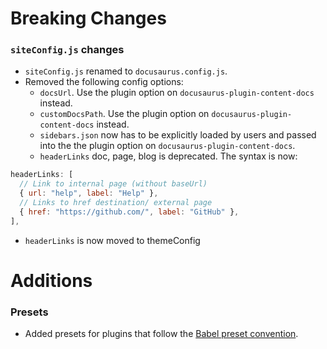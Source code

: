 # Breaking Changes

### `siteConfig.js` changes

- `siteConfig.js` renamed to `docusaurus.config.js`.
- Removed the following config options:
  - `docsUrl`. Use the plugin option on `docusaurus-plugin-content-docs` instead.
  - `customDocsPath`. Use the plugin option on `docusaurus-plugin-content-docs` instead.
  - `sidebars.json` now has to be explicitly loaded by users and passed into the the plugin option on `docusaurus-plugin-content-docs`.
  - `headerLinks` doc, page, blog is deprecated. The syntax is now:

```js
headerLinks: [
  // Link to internal page (without baseUrl)
  { url: "help", label: "Help" },
  // Links to href destination/ external page
  { href: "https://github.com/", label: "GitHub" },
],
```

- `headerLinks` is now moved to themeConfig

# Additions

### Presets

- Added presets for plugins that follow the [Babel preset convention](https://babeljs.io/docs/en/presets).
